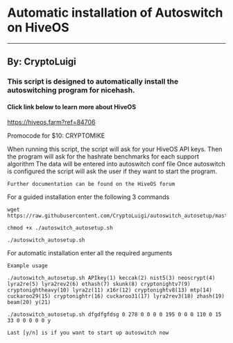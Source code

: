 # Automatic installation of Autoswitch on HiveOS
---
## By: CryptoLuigi

### This script is designed to automatically install the autoswitching program for nicehash.
#### Click link below to learn more about HiveOS

https://hiveos.farm?ref=84706

Promocode for $10: CRYPTOMIKE

When running this script, the script will ask for your HiveOS API keys.
Then the program will ask for the hashrate benchmarks for each support algorithm
The data will be entered into autoswitch conf file
Once autoswitch is configured the script will ask the user if they want to start the program.

```
Further documentation can be found on the HiveOS forum
 ```
 
 
For a guided installation enter the following 3 commands
```
wget https://raw.githubusercontent.com/CryptoLuigi/autoswitch_autosetup/master/autoswitch_autosetup.sh

chmod +x ./autoswitch_autosetup.sh

./autoswitch_autosetup.sh
 ```
 
For automatic installation enter all the required arguments 
```
Example usage

./autoswitch_autosetup.sh APIkey(1) keccak(2) nist5(3) neoscrypt(4) lyra2re(5) lyra2rev2(6) ethash(7) skunk(8) cryptonightv7(9) cryptonightheavy(10) lyra2z(11) x16r(12) cryptonightv8(13) mtp(14) cuckaroo29(15) cryptonightr(16) cuckaroo31(17) lyra2rev3(18) zhash(19) beam(20) y(21)

./autoswitch_autosetup.sh dfgdfgfdsg 0 278 0 0 0 0 195 0 0 0 110 0 15 33 0 0 0 0 0 y

Last [y/n] is if you want to start up autoswitch now
 ```
 
